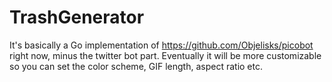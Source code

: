 # TrashGenerator
It's basically a Go implementation of https://github.com/Objelisks/picobot right now, minus the twitter bot part. Eventually it will be more customizable so you can set the color scheme, GIF length, aspect ratio etc.
